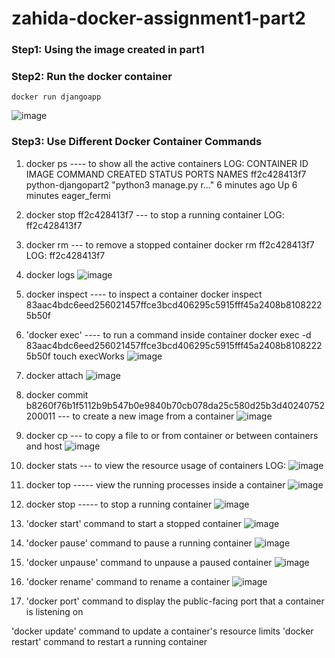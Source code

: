 # zahida-docker-assignment1-part2
### Step1: Using the image created in part1
### Step2: Run the docker container
```
docker run djangoapp
```

![image](https://github.com/zahydakhan/zahida-docker-assignment1-part2/assets/45081511/8bdcb590-bd65-44aa-9d4a-249da40e928f)


### Step3: Use Different Docker Container Commands
1. docker ps                 ---- to show all the active containers
LOG:
CONTAINER ID   IMAGE                COMMAND                  CREATED         STATUS         PORTS     NAMES
ff2c428413f7   python-djangopart2   "python3 manage.py r…"   6 minutes ago   Up 6 minutes             eager_fermi

2. docker stop ff2c428413f7         --- to stop a running container
   LOG:
   ff2c428413f7

3. docker rm                   --- to remove a stopped container
   docker rm ff2c428413f7
   LOG:
   ff2c428413f7
4. docker logs
![image](https://github.com/zahydakhan/zahida-docker-assignment1-part2/assets/45081511/e525a4c0-64f5-44f9-9028-0e4f6d78ed20)


6. docker inspect ---- to inspect a container
   docker inspect 83aac4bdc6eed256021457ffce3bcd406295c5915fff45a2408b81082225b50f

7. 'docker exec' ---- to run a command inside container
   docker exec -d 83aac4bdc6eed256021457ffce3bcd406295c5915fff45a2408b81082225b50f touch execWorks
   ![image](https://github.com/zahydakhan/zahida-docker-assignment1-part2/assets/45081511/e04cb60c-33cb-4873-8285-5b7fb46148ea)


9. docker attach
![image](https://github.com/zahydakhan/zahida-docker-assignment1-part2/assets/45081511/160354fe-394b-42da-a9a2-804151f09f61)


10. docker commit b8260f76b1f5112b9b547b0e9840b70cb078da25c580d25b3d40240752200011 --- to create a new image from a container
![image](https://github.com/zahydakhan/zahida-docker-assignment1-part2/assets/45081511/c8c01b50-7af8-4b46-95e3-f9578c2055e4)


9. docker cp --- to copy a file to or from container or between containers and host
![image](https://github.com/zahydakhan/zahida-docker-assignment1-part2/assets/45081511/9b2082a0-5172-40ef-bed0-c07ef14e1824)

8. docker stats --- to view the resource usage of containers
   LOG:
![image](https://github.com/zahydakhan/zahida-docker-assignment1-part2/assets/45081511/b8f9409c-4430-4903-9989-7eeee43297a7)

9. docker top  ----- view the running processes inside a container
    ![image](https://github.com/zahydakhan/zahida-docker-assignment1-part2/assets/45081511/4d18da62-61ec-4017-8ff1-d46666345b1f)

10. docker stop ----- to stop a running container
![image](https://github.com/zahydakhan/zahida-docker-assignment1-part2/assets/45081511/e137aad6-667c-4a40-9256-7b7d4651eec9)
    
11. 'docker start' command to start a stopped container
![image](https://github.com/zahydakhan/zahida-docker-assignment1-part2/assets/45081511/4238980b-2633-4a52-befd-05ec70eeeef0)

12.  'docker pause' command to pause a running container
![image](https://github.com/zahydakhan/zahida-docker-assignment1-part2/assets/45081511/820c71cc-6c7c-4c32-b135-850389bfd921)
    
13. 'docker unpause' command to unpause a paused container
![image](https://github.com/zahydakhan/zahida-docker-assignment1-part2/assets/45081511/0a8c6b4d-af32-4c70-9f08-6d7e23345489)

14. 'docker rename' command to rename a container
![image](https://github.com/zahydakhan/zahida-docker-assignment1-part2/assets/45081511/f6213c55-06d0-4825-987a-e6daf18f9569)

15. 'docker port' command to display the public-facing port that a container is listening on

'docker update' command to update a container's resource limits
'docker restart' command to restart a running container
